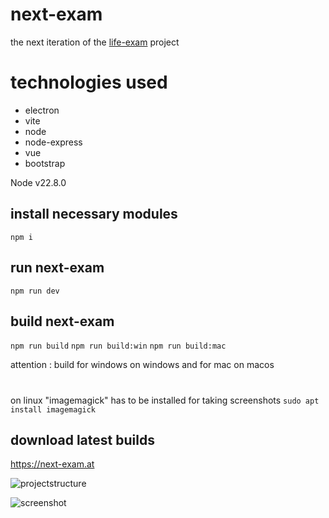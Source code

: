 # next-exam

the next iteration of the [life-exam](https://gitlab.com/valueerror/life-exam) project

# technologies used
* electron
* vite
* node
* node-express
* vue
* bootstrap



Node v22.8.0

## install necessary modules 

```npm i```

## run next-exam 

```npm run dev```

## build next-exam 

```npm run build```
```npm run build:win```
```npm run build:mac```

attention : build for windows on windows and for mac on macos 
#
on linux "imagemagick" has to be installed for taking screenshots  ```sudo apt install imagemagick```

## download latest builds
https://next-exam.at




![projectstructure](/info/structure.jpg)

![screenshot](/info/screenshot.png)




